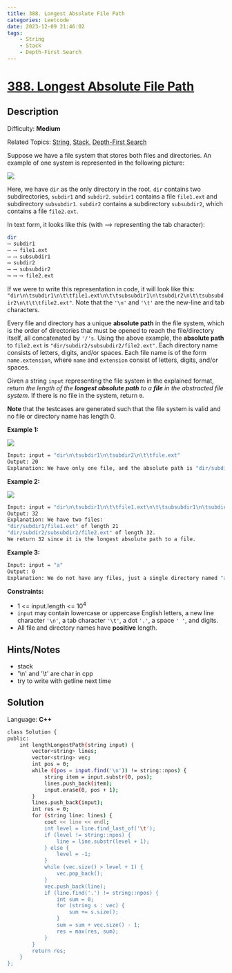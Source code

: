 ```yaml
---
title: 388. Longest Absolute File Path
categories: Leetcode
date: 2023-12-09 21:46:02
tags:
    - String
    - Stack
    - Depth-First Search
---
```


# [388\. Longest Absolute File Path](https://leetcode.com/problems/longest-absolute-file-path/)

## Description

Difficulty: **Medium**

Related Topics: [String](https://leetcode.com/tag/https://leetcode.com/tag/string//), [Stack](https://leetcode.com/tag/https://leetcode.com/tag/stack//), [Depth-First Search](https://leetcode.com/tag/https://leetcode.com/tag/depth-first-search//)

Suppose we have a file system that stores both files and directories. An example of one system is represented in the following picture:

![](https://assets.leetcode.com/uploads/2020/08/28/mdir.jpg)

Here, we have `dir` as the only directory in the root. `dir` contains two subdirectories, `subdir1` and `subdir2`. `subdir1` contains a file `file1.ext` and subdirectory `subsubdir1`. `subdir2` contains a subdirectory `subsubdir2`, which contains a file `file2.ext`.

In text form, it looks like this (with ⟶ representing the tab character):

```bash
dir
⟶ subdir1
⟶ ⟶ file1.ext
⟶ ⟶ subsubdir1
⟶ subdir2
⟶ ⟶ subsubdir2
⟶ ⟶ ⟶ file2.ext
```

If we were to write this representation in code, it will look like this: `"dir\n\tsubdir1\n\t\tfile1.ext\n\t\tsubsubdir1\n\tsubdir2\n\t\tsubsubdir2\n\t\t\tfile2.ext"`. Note that the `'\n'` and `'\t'` are the new-line and tab characters.

Every file and directory has a unique **absolute path** in the file system, which is the order of directories that must be opened to reach the file/directory itself, all concatenated by `'/'s`. Using the above example, the **absolute path** to `file2.ext` is `"dir/subdir2/subsubdir2/file2.ext"`. Each directory name consists of letters, digits, and/or spaces. Each file name is of the form `name.extension`, where `name` and `extension` consist of letters, digits, and/or spaces.

Given a string `input` representing the file system in the explained format, return _the length of the **longest absolute path** to a **file** in the abstracted file system_. If there is no file in the system, return `0`.

**Note** that the testcases are generated such that the file system is valid and no file or directory name has length 0.

**Example 1:**

![](https://assets.leetcode.com/uploads/2020/08/28/dir1.jpg)

```bash
Input: input = "dir\n\tsubdir1\n\tsubdir2\n\t\tfile.ext"
Output: 20
Explanation: We have only one file, and the absolute path is "dir/subdir2/file.ext" of length 20.
```

**Example 2:**

![](https://assets.leetcode.com/uploads/2020/08/28/dir2.jpg)

```bash
Input: input = "dir\n\tsubdir1\n\t\tfile1.ext\n\t\tsubsubdir1\n\tsubdir2\n\t\tsubsubdir2\n\t\t\tfile2.ext"
Output: 32
Explanation: We have two files:
"dir/subdir1/file1.ext" of length 21
"dir/subdir2/subsubdir2/file2.ext" of length 32.
We return 32 since it is the longest absolute path to a file.
```

**Example 3:**

```bash
Input: input = "a"
Output: 0
Explanation: We do not have any files, just a single directory named "a".
```

**Constraints:**

* 1 <= input.length <= 10<sup>4</sup>
* `input` may contain lowercase or uppercase English letters, a new line character `'\n'`, a tab character `'\t'`, a dot `'.'`, a space `' '`, and digits.
* All file and directory names have **positive** length.

## Hints/Notes

* stack
* '\n' and '\t' are char in cpp
* try to write with getline next time

## Solution

Language: **C++**

```bash
class Solution {
public:
    int lengthLongestPath(string input) {
        vector<string> lines;
        vector<string> vec;
        int pos = 0;
        while ((pos = input.find('\n')) != string::npos) {
            string item = input.substr(0, pos);
            lines.push_back(item);
            input.erase(0, pos + 1);
        }
        lines.push_back(input);
        int res = 0;
        for (string line: lines) {
            cout << line << endl;
            int level = line.find_last_of('\t');
            if (level != string::npos) {
                line = line.substr(level + 1);
            } else {
                level = -1;
            }
            while (vec.size() > level + 1) {
                vec.pop_back();
            }
            vec.push_back(line);
            if (line.find('.') != string::npos) {
                int sum = 0;
                for (string s : vec) {
                    sum += s.size();
                }
                sum = sum + vec.size() - 1;
                res = max(res, sum);
            }
        }
        return res;
    }
};
```
